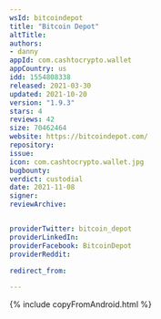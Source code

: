 ```yaml
---
wsId: bitcoindepot
title: "Bitcoin Depot"
altTitle: 
authors:
- danny
appId: com.cashtocrypto.wallet
appCountry: us
idd: 1554808338
released: 2021-03-30
updated: 2021-10-20
version: "1.9.3"
stars: 4
reviews: 42
size: 70462464
website: https://bitcoindepot.com/
repository: 
issue: 
icon: com.cashtocrypto.wallet.jpg
bugbounty: 
verdict: custodial
date: 2021-11-08
signer: 
reviewArchive:


providerTwitter: bitcoin_depot
providerLinkedIn: 
providerFacebook: BitcoinDepot
providerReddit: 

redirect_from:

---
```


{% include copyFromAndroid.html %}
